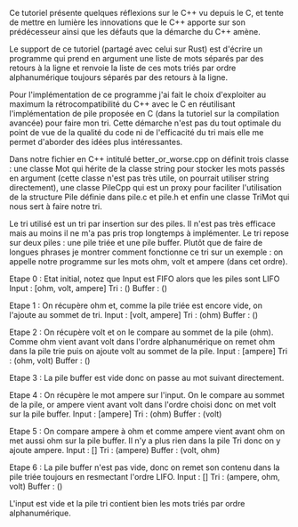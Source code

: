 Ce tutoriel présente quelques réflexions sur le C++ vu depuis le C, et tente de
mettre en lumière les innovations que le C++ apporte sur son prédécesseur ainsi
que les défauts que la démarche du C++ amène.

Le support de ce tutoriel (partagé avec celui sur Rust) est d'écrire un
programme qui prend en argument une liste de mots séparés par des retours à la
ligne et renvoie la liste de ces mots triés par ordre alphanumérique toujours
séparés par des retours à la ligne.

Pour l'implémentation de ce programme j'ai fait le choix d'exploiter au maximum
la rétrocompatibilité du C++ avec le C en réutilisant l'implémentation de pile
proposée en C (dans la tutoriel sur la compilation avancée) pour faire mon tri.
Cette démarche n'est pas du tout optimale du point de vue de la qualité du code
ni de l'efficacité du tri mais elle me permet d'aborder des idées plus
intéressantes.

Dans notre fichier en C++ intitulé better_or_worse.cpp on définit trois classe :
une classe Mot qui hérite de la classe string pour stocker les mots passés en
argument (cette classe n'est pas très utile, on pourrait utiliser string
directement), une classe PileCpp qui est un proxy pour faciliter l'utilisation
de la structure Pile définie dans pile.c et pile.h et enfin une classe TriMot
qui nous sert à faire notre tri.

Le tri utilisé est un tri par insertion sur des piles. Il n'est pas très efficace
mais au moins il ne m'a pas pris trop longtemps à implémenter. Le tri repose sur
deux piles : une pile triée et une pile buffer. Plutôt que de faire de longues
phrases je montrer comment fonctionne ce tri sur un exemple : on appelle notre
programme sur les mots ohm, volt et ampere (dans cet ordre).

Etape 0 : Etat initial, notez que Input est FIFO alors que les piles sont LIFO
Input : [ohm, volt, ampere]
Tri : ()
Buffer : ()

Etape 1 : On récupère ohm et, comme la pile triée est encore vide, on l'ajoute
au sommet de tri.
Input : [volt, ampere]
Tri : (ohm)
Buffer : ()

Etape 2 : On récupère volt et on le compare au sommet de la pile (ohm). Comme ohm
vient avant volt dans l'ordre alphanumérique on remet ohm dans la pile trie puis
on ajoute volt au sommet de la pile.
Input : [ampere]
Tri : (ohm, volt)
Buffer : ()

Etape 3 : La pile buffer est vide donc on passe au mot suivant directement.

Etape 4 : On récupère le mot ampere sur l'input. On le compare au sommet de la
pile, or ampere vient avant volt dans l'ordre choisi donc on met volt sur la
pile buffer.
Input : [ampere]
Tri : (ohm)
Buffer : (volt)

Etape 5 : On compare ampere à ohm et comme ampere vient avant ohm on met aussi
ohm sur la pile buffer. Il n'y a plus rien dans la pile Tri donc on y ajoute
ampere.
Input : []
Tri : (ampere)
Buffer : (volt, ohm)

Etape 6 : La pile buffer n'est pas vide, donc on remet son contenu dans la pile
triée toujours en resmectant l'ordre LIFO.
Input : []
Tri : (ampere, ohm, volt)
Buffer : ()

L'input est vide et la pile tri contient bien les mots triés par ordre
alphanumérique.
